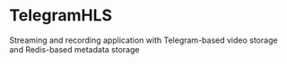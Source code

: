 # TelegramHLS
Streaming and recording application with Telegram-based video storage and Redis-based metadata storage
